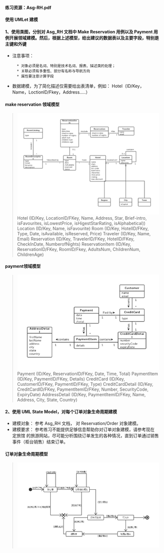 #### 练习资源：Asg-RH.pdf
#### 使用 UMLet 建模
#### 1、使用类图，分别对 Asg_RH 文档中 Make Reservation 用例以及 Payment 用例开展领域建模。然后，根据上述模型，给出建议的数据表以及主要字段，特别是主键和外键
* 注意事项：

        * 对象必须是名词、特别是技术名词、报表、描述类的处理；
        * 关联必须有多重性、部分有名称与导航方向
        * 属性要注意计算字段
* 数据建模，为了简化描述仅需要给出表清单，例如：
        Hotel（ID/Key，Name，LoctionID/Fkey，Address…..）
	
#### make reservation 领域模型	
> ![umel](/reservation.jpg)
> Hotel (ID/Key, LocationID/FKey, Name, Address, Star, Brief-intro, isFavourites, isLowestPrice, isHigestStarRating, isAlphabetical))
> Location (ID/Key, Name, isFavourite)
> Room (ID/Key, HotelID/FKey, Type, Date, isAvailable, isReserved, Price)
> Traveler (ID/Key, Name, Email)
> Reservation (ID/Key, TravelerID/FKey, HotelID/FKey, CheckInDate, NumberofNights)
> ReservationItem (ID/Key, ReservationID/FKey, RoomID/Fkey, AdultsNum, ChildrenNum, ChildrenAge)

#### payment领域模型
> ![umel](/payment.jpg)
> Payment (ID/Key, ReservationID/FKey, Date, Time, Total)
> PaymentItem (ID/Key, PaymentID/FKey, Details)
> CreditCard (ID/Key, CustomerID/FKey, PaymentID/FKey, Type)
> CreditCardDetail (ID/Key, CreditCardID/FKey, PaymentItemID/FKey, Number, SecurityCode, ExpiryDate)
> AddressDetail (ID/Key, PaymentItemID/FKey, Name, Address, City, State, Country)
	
	
#### 2、使用 UML State Model，对每个订单对象生命周期建模
* 建模对象： 参考 Asg_RH 文档， 对 Reservation/Order 对象建模。
* 建模要求： 参考练习不能提供足够信息帮助你对订单对象建模，请参考现在 定旅馆 的旅游网站，尽可能分析围绕订单发生的各种情况，直到订单通过销售事件（柜台销售）结束订单。

#### 订单对象生命周期模型
> ![umel](/订单对象生命周期模型.jpg)
